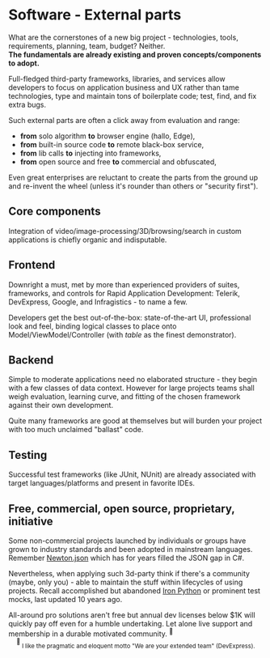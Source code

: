 # Software - External parts

What are the cornerstones of a new big project - technologies, tools, requirements, planning, team, budget? Neither. \
**The fundamentals are already existing and proven concepts/components to adopt.**

Full-fledged third-party frameworks, libraries, and services allow developers to focus on application business and UX rather than tame technologies, type and maintain tons of boilerplate code; test, find, and fix extra bugs.

Such external parts are often a click away from evaluation and range:

* **from** solo algorithm **to** browser engine (hallo, Edge),
* **from** built-in source code **to** remote black-box service,
* **from** lib calls **to** injecting into frameworks,
* **from** open source and free **to** commercial and obfuscated,

Even great enterprises are reluctant to create the parts from the ground up and re-invent the wheel (unless it's rounder than others or "security first").

## Core components

Integration of video/image-processing/3D/browsing/search in custom applications is chiefly organic and indisputable.

## Frontend

Downright a must, met by more than experienced providers of suites, frameworks, and controls for Rapid Application Development: Telerik, DevExpress, Google, and Infragistics - to name a few.

Developers get the best out-of-the-box: state-of-the-art UI, professional look and feel, binding logical classes to place onto Model/ViewModel/Controller (with _table_ as the finest demonstrator).

## Backend

Simple to moderate applications need no elaborated structure - they begin with a few classes of data context. However for large projects teams shall weigh evaluation, learning curve, and fitting of the chosen framework against their own development.

Quite many frameworks are good at themselves but will burden your project with too much unclaimed "ballast" code.

## Testing

Successful test frameworks (like JUnit, NUnit) are already associated with target languages/platforms and present in favorite IDEs.

## Free, commercial, open source, proprietary, initiative

Some non-commercial projects launched by individuals or groups have grown to industry standards and been adopted in mainstream languages. Remember [Newton.json](https://www.newtonsoft.com/json) which has for years filled the JSON gap in C#.
 
Nevertheless, when applying such 3d-party think if there's a community (maybe, only you) - able to maintain the stuff within lifecycles of using projects. Recall accomplished but abandoned [Iron Python](https://ironpython.net/) or prominent test mocks, last updated 10 years ago.

All-around pro solutions aren't free but annual dev licenses below $1K will quickly pay off even for a humble undertaking. Let alone live support and membership in a durable motivated community.&nbsp;<sup>:raising_hand:</sup>\
&nbsp;&nbsp;&nbsp;&nbsp;<sup>:raising_hand:</sup><sub>&nbsp;I like the pragmatic and eloquent motto "We are your extended team" (DevExpress).</sub>
